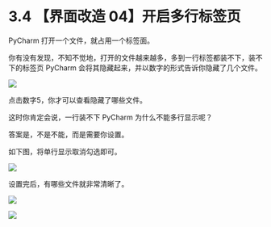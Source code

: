# 3.4 【界面改造 04】开启多行标签页



PyCharm 打开一个文件，就占用一个标签面。

你有没有发现，不知不觉地，打开的文件越来越多，多到一行标签都装不下，装不下的标签页 PyCharm 会将其隐藏起来，并以数字的形式告诉你隐藏了几个文件。

![](http://image.iswbm.com/20190629223534.png)

点击数字5，你才可以查看隐藏了哪些文件。

这时你肯定会说，一行装不下 PyCharm 为什么不能多行显示呢？

答案是，不是不能，而是需要你设置。

如下图，将单行显示取消勾选即可。

![](http://image.iswbm.com/20190629224229.png)

设置完后，有哪些文件就非常清晰了。

![](http://image.iswbm.com/20190629224430.png)



![](https://open.weixin.qq.com/qr/code?username=idealyard)